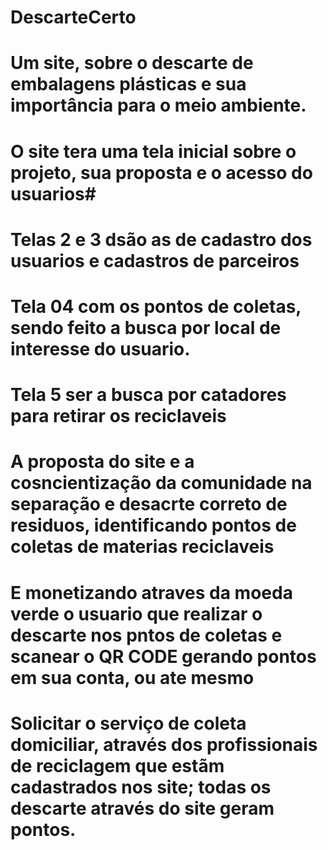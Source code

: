 ﻿# DescarteCerto
# Um site, sobre o descarte  de embalagens plásticas e sua importância para o meio ambiente. 
# O site tera uma tela inicial sobre o projeto, sua proposta e o acesso do usuarios#
# Telas 2 e 3 dsão as de cadastro dos usuarios e cadastros de parceiros
# Tela 04  com os pontos de coletas, sendo feito a busca por local de interesse do usuario.
# Tela 5  ser a busca por catadores para retirar os reciclaveis
# A proposta do site  e a cosncientização da comunidade na separação e desacrte correto de residuos, identificando  pontos de coletas de materias reciclaveis 
# E monetizando atraves da moeda verde  o usuario que realizar o descarte nos pntos de coletas e scanear o QR CODE gerando pontos em sua conta, ou ate mesmo  
# Solicitar o serviço de coleta domiciliar, através dos profissionais de reciclagem que estãm cadastrados nos site;  todas  os descarte  através do site geram pontos.
